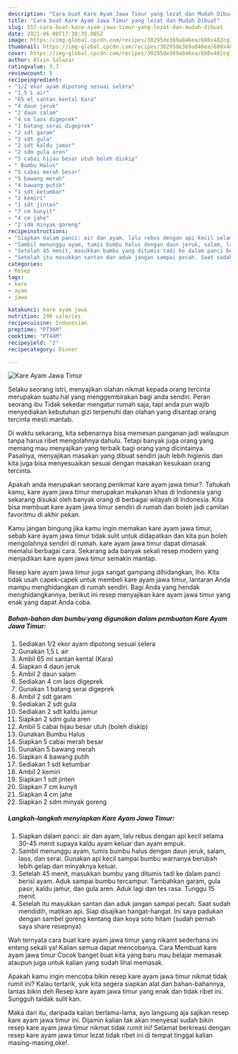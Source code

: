 ```yaml
---
description: "Cara buat Kare Ayam Jawa Timur yang lezat dan Mudah Dibuat"
title: "Cara buat Kare Ayam Jawa Timur yang lezat dan Mudah Dibuat"
slug: 557-cara-buat-kare-ayam-jawa-timur-yang-lezat-dan-mudah-dibuat
date: 2021-06-08T17:30:39.005Z
image: https://img-global.cpcdn.com/recipes/30295de369a846ea/680x482cq70/kare-ayam-jawa-timur-foto-resep-utama.jpg
thumbnail: https://img-global.cpcdn.com/recipes/30295de369a846ea/680x482cq70/kare-ayam-jawa-timur-foto-resep-utama.jpg
cover: https://img-global.cpcdn.com/recipes/30295de369a846ea/680x482cq70/kare-ayam-jawa-timur-foto-resep-utama.jpg
author: Alvin Salazar
ratingvalue: 3.7
reviewcount: 5
recipeingredient:
- "1/2 ekor ayam dipotong sesuai selera"
- "1,5 L air"
- "65 ml santan kental Kara"
- "4 daun jeruk"
- "2 daun salam"
- "4 cm laos digeprek"
- "1 batang serai digeprek"
- "2 sdt garam"
- "2 sdt gula"
- "2 sdt kaldu jamur"
- "2 sdm gula aren"
- "5 cabai hijau besar utuh boleh diskip"
- " Bumbu Halus"
- "5 cabai merah besar"
- "5 bawang merah"
- "4 bawang putih"
- "1 sdt ketumbar"
- "2 kemiri"
- "1 sdt jinten"
- "7 cm kunyit"
- "4 cm jahe"
- "2 sdm minyak goreng"
recipeinstructions:
- "Siapkan dalam panci: air dan ayam, lalu rebus dengan api kecil selama 30-45 menit supaya kaldu ayam keluar dan ayam empuk."
- "Sambil menunggu ayam, tumis bumbu halus dengan daun jeruk, salam, laos, dan serai. Gunakan api kecil sampai bumbu warnanya berubah lebih gelap dan minyaknya keluar."
- "Setelah 45 menit, masukkan bumbu yang ditumis tadi ke dalam panci berisi ayam. Aduk sampai bumbu tercampur. Tambahkan garam, gula pasir, kaldu jamur, dan gula aren. Aduk lagi dan tes rasa. Tunggu 15 menit."
- "Setelah itu masukkan santan dan aduk jangan sampai pecah. Saat sudah mendidih, matikan api. Siap disajikan hangat-hangat. Ini saya padukan dengan sambel goreng kentang dan koya soto hitam (sudah pernah saya share resepnya)"
categories:
- Resep
tags:
- kare
- ayam
- jawa

katakunci: kare ayam jawa 
nutrition: 290 calories
recipecuisine: Indonesian
preptime: "PT36M"
cooktime: "PT44M"
recipeyield: "2"
recipecategory: Dinner

---
```



![Kare Ayam Jawa Timur](https://img-global.cpcdn.com/recipes/30295de369a846ea/680x482cq70/kare-ayam-jawa-timur-foto-resep-utama.jpg)

Selaku seorang istri, menyajikan olahan nikmat kepada orang tercinta merupakan suatu hal yang menggembirakan bagi anda sendiri. Peran seorang ibu Tidak sekedar mengatur rumah saja, tapi anda pun wajib menyediakan kebutuhan gizi terpenuhi dan olahan yang disantap orang tercinta mesti mantab.

Di waktu  sekarang, kita sebenarnya bisa memesan panganan jadi walaupun tanpa harus ribet mengolahnya dahulu. Tetapi banyak juga orang yang memang mau menyajikan yang terbaik bagi orang yang dicintainya. Pasalnya, menyajikan masakan yang dibuat sendiri jauh lebih higienis dan kita juga bisa menyesuaikan sesuai dengan masakan kesukaan orang tercinta. 



Apakah anda merupakan seorang penikmat kare ayam jawa timur?. Tahukah kamu, kare ayam jawa timur merupakan makanan khas di Indonesia yang sekarang disukai oleh banyak orang di berbagai wilayah di Indonesia. Kita bisa membuat kare ayam jawa timur sendiri di rumah dan boleh jadi camilan favoritmu di akhir pekan.

Kamu jangan bingung jika kamu ingin memakan kare ayam jawa timur, sebab kare ayam jawa timur tidak sulit untuk didapatkan dan kita pun boleh mengolahnya sendiri di rumah. kare ayam jawa timur dapat dimasak memalui berbagai cara. Sekarang ada banyak sekali resep modern yang menjadikan kare ayam jawa timur semakin mantap.

Resep kare ayam jawa timur juga sangat gampang dihidangkan, lho. Kita tidak usah capek-capek untuk membeli kare ayam jawa timur, lantaran Anda mampu menghidangkan di rumah sendiri. Bagi Anda yang hendak menghidangkannya, berikut ini resep menyajikan kare ayam jawa timur yang enak yang dapat Anda coba.

<!--inarticleads1-->

##### Bahan-bahan dan bumbu yang digunakan dalam pembuatan Kare Ayam Jawa Timur:

1. Sediakan 1/2 ekor ayam dipotong sesuai selera
1. Gunakan 1,5 L air
1. Ambil 65 ml santan kental (Kara)
1. Siapkan 4 daun jeruk
1. Ambil 2 daun salam
1. Sediakan 4 cm laos digeprek
1. Gunakan 1 batang serai digeprek
1. Ambil 2 sdt garam
1. Sediakan 2 sdt gula
1. Sediakan 2 sdt kaldu jamur
1. Siapkan 2 sdm gula aren
1. Ambil 5 cabai hijau besar utuh (boleh diskip)
1. Gunakan  Bumbu Halus
1. Siapkan 5 cabai merah besar
1. Gunakan 5 bawang merah
1. Siapkan 4 bawang putih
1. Sediakan 1 sdt ketumbar
1. Ambil 2 kemiri
1. Siapkan 1 sdt jinten
1. Siapkan 7 cm kunyit
1. Siapkan 4 cm jahe
1. Siapkan 2 sdm minyak goreng




<!--inarticleads2-->

##### Langkah-langkah menyiapkan Kare Ayam Jawa Timur:

1. Siapkan dalam panci: air dan ayam, lalu rebus dengan api kecil selama 30-45 menit supaya kaldu ayam keluar dan ayam empuk.
1. Sambil menunggu ayam, tumis bumbu halus dengan daun jeruk, salam, laos, dan serai. Gunakan api kecil sampai bumbu warnanya berubah lebih gelap dan minyaknya keluar.
1. Setelah 45 menit, masukkan bumbu yang ditumis tadi ke dalam panci berisi ayam. Aduk sampai bumbu tercampur. Tambahkan garam, gula pasir, kaldu jamur, dan gula aren. Aduk lagi dan tes rasa. Tunggu 15 menit.
1. Setelah itu masukkan santan dan aduk jangan sampai pecah. Saat sudah mendidih, matikan api. Siap disajikan hangat-hangat. Ini saya padukan dengan sambel goreng kentang dan koya soto hitam (sudah pernah saya share resepnya)




Wah ternyata cara buat kare ayam jawa timur yang nikamt sederhana ini enteng sekali ya! Kalian semua dapat mencobanya. Cara Membuat kare ayam jawa timur Cocok banget buat kita yang baru mau belajar memasak ataupun juga untuk kalian yang sudah lihai memasak.

Apakah kamu ingin mencoba bikin resep kare ayam jawa timur nikmat tidak rumit ini? Kalau tertarik, yuk kita segera siapkan alat dan bahan-bahannya, lantas bikin deh Resep kare ayam jawa timur yang enak dan tidak ribet ini. Sungguh taidak sulit kan. 

Maka dari itu, daripada kalian berlama-lama, ayo langsung aja sajikan resep kare ayam jawa timur ini. Dijamin kalian tak akan menyesal sudah bikin resep kare ayam jawa timur nikmat tidak rumit ini! Selamat berkreasi dengan resep kare ayam jawa timur lezat tidak ribet ini di tempat tinggal kalian masing-masing,oke!.

